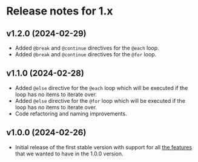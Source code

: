 # Release notes for 1.x

## v1.2.0 (2024-02-29)

- Added `@break` and `@continue` directives for the `@each` loop.
- Added `@break` and `@continue` directives for the `@for` loop.

## v1.1.0 (2024-02-28)

- Added `@else` directive for the `@each` loop which will be executed if the loop has no items to iterate over.
- Added `@else` directive for the `@for` loop which will be executed if the loop has no items to iterate over.
- Code refactoring and naming improvements.

## v1.0.0 (2024-02-26)

- Initial release of the first stable version with support for all [the features](https://textwire.github.io/1.x/language-elements/) that we wanted to have in the 1.0.0 version.